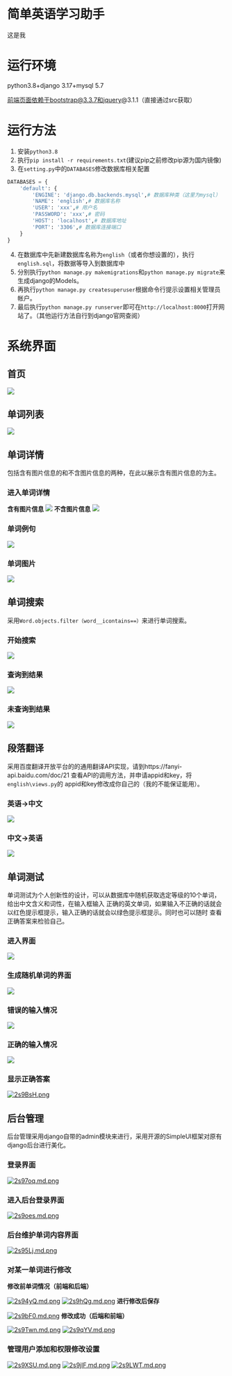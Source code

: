 # 简单英语学习助手
这是我

# 运行环境
python3.8+django 3.17+mysql 5.7

前端页面依赖于bootstrap@3.3.7和jquery@3.1.1（直接通过src获取）

# 运行方法

1. 安装`python3.8`
2. 执行`pip install -r requirements.txt`(建议pip之前修改pip源为国内镜像)
3. 在`setting.py`中的`DATABASES`修改数据库相关配置
```python
DATABASES = {
    'default': {
        'ENGINE': 'django.db.backends.mysql',# 数据库种类（这里为mysql）
        'NAME': 'english',# 数据库名称
        'USER': 'xxx',# 用户名
        'PASSWORD': 'xxx',# 密码
        'HOST': 'localhost',# 数据库地址
        'PORT': '3306',# 数据库连接端口
    }
}
```
4. 在数据库中先新建数据库名称为`english`（或者你想设置的），执行`english.sql`，将数据等导入到数据库中
5. 分别执行`python manage.py makemigrations`和`python manage.py migrate`来生成django的Models。
6. 再执行`python manage.py createsuperuser`根据命令行提示设置相关管理员帐户。
7. 最后执行`python manage.py runserver`即可在`http://localhost:8000`打开网站了。（其他运行方法自行到django官网查阅）

# 系统界面

## 首页

![](https://www.hualigs.cn/image/60bf40fc143d8.jpg)

## 单词列表

![](https://www.hualigs.cn/image/60bf40fb6a119.jpg)

## 单词详情
包括含有图片信息的和不含图片信息的两种，在此以展示含有图片信息的为主。
### 进入单词详情
**含有图片信息**
![](https://www.hualigs.cn/image/60bf40fb7c103.jpg)
**不含图片信息**
![](https://www.hualigs.cn/image/60bf4ba33e745.jpg)

### 单词例句
![](https://www.hualigs.cn/image/60bf4bdca4d49.jpg)

### 单词图片
![](https://www.hualigs.cn/image/60bf4c021bb73.jpg)

## 单词搜索
采用`Word.objects.filter（word__icontains==）`来进行单词搜索。
### 开始搜索
![](https://www.hualigs.cn/image/60bf4c4ab0eb6.jpg)
### 查询到结果
![](https://www.hualigs.cn/image/60bf4ccd39506.jpg)
### 未查询到结果
![](https://www.hualigs.cn/image/60bf4ce429b7e.jpg)

## 段落翻译
采用百度翻译开放平台的的通用翻译API实现，请到https://fanyi-api.baidu.com/doc/21 
查看API的调用方法，并申请appid和key，将`english\views.py`的
appid和key修改成你自己的（我的不能保证能用）。
### 英语->中文
![](https://www.hualigs.cn/image/60bf4cffcf4fb.jpg)
### 中文->英语
![](https://www.hualigs.cn/image/60bf4e5615fcf.jpg)

## 单词测试
单词测试为个人创新性的设计，可以从数据库中随机获取选定等级的10个单词，给出中文含义和词性，在输入框输入
正确的英文单词，如果输入不正确的话就会以红色提示框提示，输入正确的话就会以绿色提示框提示。同时也可以随时
查看正确答案来检验自己。

### 进入界面
![](https://www.hualigs.cn/image/60bf4f509c2dd.jpg)
### 生成随机单词的界面
![](https://www.hualigs.cn/image/60bf5014c93c3.jpg)
### 错误的输入情况
![](https://www.hualigs.cn/image/60bf506e4fe59.jpg)
### 正确的输入情况
![](https://www.hualigs.cn/image/60bf59f38fbb0.jpg)
### 显示正确答案
[![2s9BsH.png](https://z3.ax1x.com/2021/06/08/2s9BsH.png)](https://imgtu.com/i/2s9BsH)

## 后台管理
后台管理采用django自带的admin模块来进行，采用开源的SimpleUI框架对原有django后台进行美化。
### 登录界面
[![2s97oq.md.png](https://z3.ax1x.com/2021/06/08/2s97oq.md.png)](https://imgtu.com/i/2s97oq)
### 进入后台登录界面
[![2s9oes.md.png](https://z3.ax1x.com/2021/06/08/2s9oes.md.png)](https://imgtu.com/i/2s9oes)
### 后台维护单词内容界面
[![2s95Lj.md.png](https://z3.ax1x.com/2021/06/08/2s95Lj.md.png)](https://imgtu.com/i/2s95Lj)
### 对某一单词进行修改
**修改前单词情况（前端和后端）**

[![2s94yQ.md.png](https://z3.ax1x.com/2021/06/08/2s94yQ.md.png)](https://imgtu.com/i/2s94yQ)
[![2s9hQg.md.png](https://z3.ax1x.com/2021/06/08/2s9hQg.md.png)](https://imgtu.com/i/2s9hQg)
**进行修改后保存**

[![2s9bF0.md.png](https://z3.ax1x.com/2021/06/08/2s9bF0.md.png)](https://imgtu.com/i/2s9bF0)
**修改成功（后端和前端）**

[![2s9Twn.md.png](https://z3.ax1x.com/2021/06/08/2s9Twn.md.png)](https://imgtu.com/i/2s9Twn)
[![2s9qYV.md.png](https://z3.ax1x.com/2021/06/08/2s9qYV.md.png)](https://imgtu.com/i/2s9qYV)
### 管理用户添加和权限修改设置
[![2s9XSU.md.png](https://z3.ax1x.com/2021/06/08/2s9XSU.md.png)](https://imgtu.com/i/2s9XSU)
[![2s9jlF.md.png](https://z3.ax1x.com/2021/06/08/2s9jlF.md.png)](https://imgtu.com/i/2s9jlF)
[![2s9LWT.md.png](https://z3.ax1x.com/2021/06/08/2s9LWT.md.png)](https://imgtu.com/i/2s9LWT)